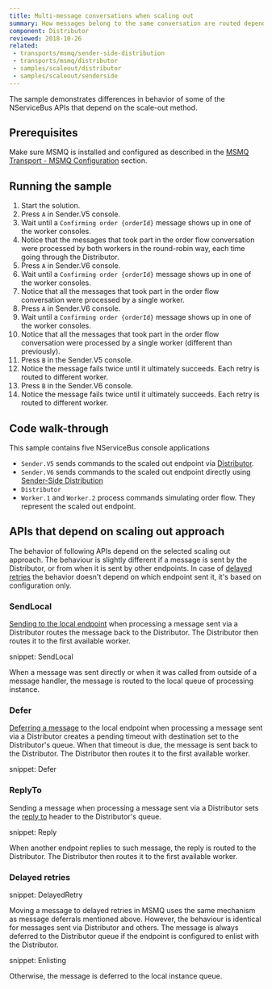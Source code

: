 ```yaml
---
title: Multi-message conversations when scaling out
summary: How messages belong to the same conversation are routed depending on the scaling out approach used
component: Distributor
reviewed: 2018-10-26
related:
 - transports/msmq/sender-side-distribution
 - transports/msmq/distributor
 - samples/scaleout/distributor
 - samples/scaleout/senderside
---
```


The sample demonstrates differences in behavior of some of the NServiceBus APIs that depend on the scale-out method.


## Prerequisites

Make sure MSMQ is installed and configured as described in the [MSMQ Transport - MSMQ Configuration](/transports/msmq/#msmq-configuration) section.


## Running the sample

 1. Start the solution.
 1. Press `A` in Sender.V5 console.
 1. Wait until a `Confirming order {orderId}` message shows up in one of the worker consoles.
 1. Notice that the messages that took part in the order flow conversation were processed by both workers in the round-robin way, each time going through the Distributor.
 1. Press `A` in Sender.V6 console.
 1. Wait until a `Confirming order {orderId}` message shows up in one of the worker consoles.
 1. Notice that all the messages that took part in the order flow conversation were processed by a single worker.
 1. Press `A` in Sender.V6 console.
 1. Wait until a `Confirming order {orderId}` message shows up in one of the worker consoles.
 1. Notice that all the messages that took part in the order flow conversation were processed by a single worker (different than previously).
 1. Press `B` in the Sender.V5 console.
 1. Notice the message fails twice until it ultimately succeeds. Each retry is routed to different worker.
 1. Press `B` in the Sender.V6 console.
 1. Notice the message fails twice until it ultimately succeeds. Each retry is routed to different worker.


## Code walk-through
 
This sample contains five NServiceBus console applications

 * `Sender.V5` sends commands to the scaled out endpoint via [Distributor](/transports/msmq/distributor/).
 * `Sender.V6` sends commands to the scaled out endpoint directly using [Sender-Side Distribution](/transports/msmq/sender-side-distribution.md)
 * `Distributor`
 * `Worker.1` and `Worker.2` process commands simulating order flow. They represent the scaled out endpoint.


## APIs that depend on scaling out approach

The behavior of following APIs depend on the selected scaling out approach. The behaviour is slightly different if a message is sent by the Distributor, or from when it is sent by other endpoints. In case of [delayed retries](/nservicebus/recoverability/#delayed-retries) the behavior doesn't depend on which endpoint sent it, it's based on configuration only.


### SendLocal

[Sending to the local endpoint](/nservicebus/messaging/send-a-message.md#sending-to-self) when processing a message sent via a Distributor routes the message back to the Distributor. The Distributor then routes it to the first available worker.

snippet: SendLocal

When a message was sent directly or when it was called from outside of a message handler, the message is routed to the local queue of processing instance.


### Defer

[Deferring a message](/nservicebus/messaging/delayed-delivery.md) to the local endpoint when processing a message sent via a Distributor creates a pending timeout with destination set to the Distributor's queue. When that timeout is due, the message is sent back to the Distributor. The Distributor then routes it to the first available worker.

snippet: Defer


### ReplyTo

Sending a message when processing a message sent via a Distributor sets the [reply to](/nservicebus/messaging/routing.md#reply-routing) header to the Distributor's queue. 

snippet: Reply

When another endpoint replies to such message, the reply is routed to the Distributor. The Distributor then routes it to the first available worker.


### Delayed retries

snippet: DelayedRetry

Moving a message to delayed retries in MSMQ uses the same mechanism as message deferrals mentioned above. However, the behaviour is identical for messages sent via Distributor and others. The message is always deferred to the Distributor queue if the endpoint is configured to enlist with the Distributor.

snippet: Enlisting

Otherwise, the message is deferred to the local instance queue.
